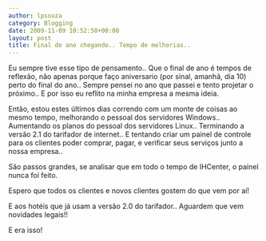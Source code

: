 ```yaml
---
author: lpsouza
category: Blogging
date: 2009-11-09 10:52:50+00:00
layout: post
title: Final de ano chegando.. Tempo de melhorias..
---
```


Eu sempre tive esse tipo de pensamento.. Que o final de ano é tempos de reflexão, não apenas porque faço aniversario (por sinal, amanhã, dia 10) perto do final do ano.. Sempre pensei no ano que passei e tento projetar o próximo.. E por isso eu reflito na minha empresa a mesma ideia.
  
Então, estou estes últimos dias correndo com um monte de coisas ao mesmo tempo, melhorando o pessoal dos servidores Windows.. Aumentando os planos do pessoal dos servidores Linux.. Terminando a versão 2.1 do tarifador de internet.. E tentando criar um painel de controle para os clientes poder comprar, pagar, e verificar seus serviços junto a nossa empresa..
  
São passos grandes, se analisar que em todo o tempo de IHCenter, o painel nunca foi feito.
  
Espero que todos os clientes e novos clientes gostem do que vem por aí!
  
E aos hotéis que já usam a versão 2.0 do tarifador.. Aguardem que vem novidades legais!!
  
E era isso!